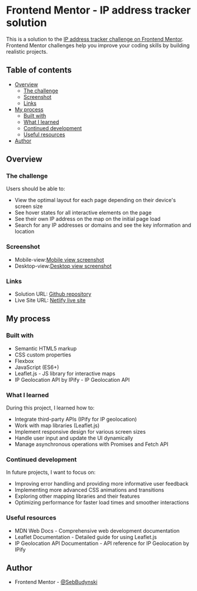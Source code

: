# Frontend Mentor - IP address tracker solution

This is a solution to the [IP address tracker challenge on Frontend Mentor](https://www.frontendmentor.io/challenges/ip-address-tracker-I8-0yYAH0). Frontend Mentor challenges help you improve your coding skills by building realistic projects.

## Table of contents

- [Overview](#overview)
  - [The challenge](#the-challenge)
  - [Screenshot](#screenshot)
  - [Links](#links)
- [My process](#my-process)
  - [Built with](#built-with)
  - [What I learned](#what-i-learned)
  - [Continued development](#continued-development)
  - [Useful resources](#useful-resources)
- [Author](#author)

## Overview

### The challenge

Users should be able to:

- View the optimal layout for each page depending on their device's screen size
- See hover states for all interactive elements on the page
- See their own IP address on the map on the initial page load
- Search for any IP addresses or domains and see the key information and location

### Screenshot

- Mobile-view:[Mobile view screenshot](design/mobil-view)
- Desktop-view:[Desktop view screenshot](design/desktop-view.png)

### Links

- Solution URL: [Github repository](https://github.com/SebBudynski/Ip-address-tracker-vanila-JS)
- Live Site URL: [Netlify live site](https://address-tracker-sebastian.netlify.app/)

## My process

### Built with

- Semantic HTML5 markup
- CSS custom properties
- Flexbox
- JavaScript (ES6+)
- Leaflet.js - JS library for interactive maps
- IP Geolocation API by IPify - IP Geolocation API

### What I learned

During this project, I learned how to:

- Integrate third-party APIs (IPify for IP geolocation)
- Work with map libraries (Leaflet.js)
- Implement responsive design for various screen sizes
- Handle user input and update the UI dynamically
- Manage asynchronous operations with Promises and Fetch API

### Continued development

In future projects, I want to focus on:

- Improving error handling and providing more informative user feedback
- Implementing more advanced CSS animations and transitions
- Exploring other mapping libraries and their features
- Optimizing performance for faster load times and smoother interactions

### Useful resources

- MDN Web Docs - Comprehensive web development documentation
- Leaflet Documentation - Detailed guide for using Leaflet.js
- IP Geolocation API Documentation - API reference for IP Geolocation by IPify

## Author

- Frontend Mentor - [@SebBudynski](https://www.frontendmentor.io/profile/SebBudynski)

